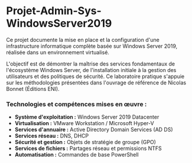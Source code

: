 # Projet-Admin-Sys-WindowsServer2019
Ce projet documente la mise en place et la configuration d'une infrastructure informatique complète basée sur Windows Server 2019, réalisée dans un environnement virtualisé.

L'objectif est de démontrer la maîtrise des services fondamentaux de l'écosystème Windows Server, de l'installation initiale à la gestion des utilisateurs et des politiques de sécurité. Ce laboratoire pratique s'appuie sur les méthodologies présentées dans l'ouvrage de référence de Nicolas Bonnet (Éditions ENI).

### Technologies et compétences mises en œuvre :

* **Système d'exploitation :** Windows Server 2019 Datacenter
* **Virtualisation :** VMware Workstation / Microsoft Hyper-V
* **Services d'annuaire :** Active Directory Domain Services (AD DS)
* **Services réseau :** DNS, DHCP
* **Sécurité et gestion :** Objets de stratégie de groupe (GPO)
* **Services de fichiers :** Partages réseau et permissions NTFS
* **Automatisation :** Commandes de base PowerShell
